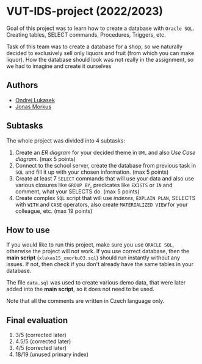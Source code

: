 # VUT-IDS-project (2022/2023)

Goal of this project was to learn how to create a database with `Oracle SQL`. Creating tables, SELECT commands, Procedures, Triggers, etc.

Task of this team was to create a database for a shop, so we naturally decided to exclusively sell only liquors and fruit (from which you can make liquor).
How the database should look was not really in the assignment, so we had to imagine and create it ourselves

## Authors

- [Ondrej Lukasek](https://github.com/MOONYROS)
- [Jonas Morkus](https://github.com/jonys124)

## Subtasks

The whole project was divided into 4 subtasks:

1. Create an *ER diagram* for your decided theme in `UML` and also *Use Case diagram*. (max 5 points)
2. Connect to the school server, create the database from previous task in `SQL` and fill it up with your chosen information. (max 5 points)
3. Create at least 7 `SELECT` commands that will use your data and also use various closures like `GROUP BY`, predicates like `EXISTS` or `IN` and comment, what your SELECTS do. (max 5 points)
4. Create complex `SQL` script that will use *indexes*, `EXPLAIN PLAN`, SELECTS with `WITH` and `CASE` operators, also create `MATERIALIZED VIEW` for your colleague, etc. (max 19 points)

## How to use

If you would like to run this project, make sure you use `ORACLE SQL`, otherwise the project will not work. If you use correct database, then the **main script** (`xlukas15_xmorku03.sql`) should run instantly without any issues. If not, then check if you don't already have the same tables in your database.

The file `data.sql` was used to create various demo data, that were later added into the **main script**, so it does not need to be used.

Note that all the comments are written in Czech language only.

## Final evaluation

1. 3/5 (corrected later)
2. 4.5/5 (corrected later)
3. 4/5 (corrected later)
4. 18/19 (unused primary index)
